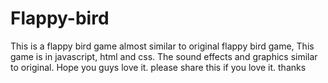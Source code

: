 # Flappy-bird
This is a flappy bird game almost  similar to original flappy bird game, This game is in javascript, html and css. The sound effects and graphics similar to original. Hope you guys love it.
please share this if you love it.
thanks

